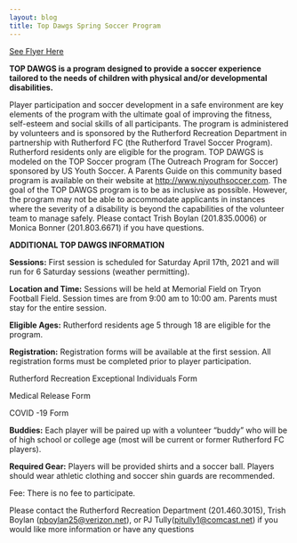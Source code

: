 ```yaml
---
layout: blog
title: Top Dawgs Spring Soccer Program 
---
```


[See Flyer Here](https://storage.googleapis.com/static.rutherford-nj.com/recreation/spring-2021/Top%20Dawgs%20Informational%20Flyer_Spring%202021pptx.pptx.pdf) 

**TOP DAWGS is a program designed to provide a soccer experience tailored to the needs of children with physical and/or developmental disabilities.**  

Player participation and soccer development in a safe environment are key elements of the program with the ultimate goal of improving the fitness, self-esteem and social skills of all participants. 
The program is administered by volunteers and is sponsored by the Rutherford Recreation Department in partnership with Rutherford FC (the Rutherford Travel Soccer Program).  Rutherford residents only are eligible for the program.
TOP DAWGS is modeled on the TOP Soccer program (The Outreach Program for Soccer) sponsored by US Youth Soccer.  A Parents Guide on this community based program is available on their website at http://www.njyouthsoccer.com.
The goal of the TOP DAWGS program is to be as inclusive as possible.  However, the program may not be able to accommodate applicants in instances where the severity of a disability is beyond the capabilities of the volunteer team to manage safely.  Please contact Trish Boylan (201.835.0006) or Monica Bonner (201.803.6671) if you have questions.

**ADDITIONAL TOP DAWGS INFORMATION**

**Sessions:**  First session is scheduled for Saturday April 17th, 2021 and will run for 6 Saturday sessions (weather permitting).   

**Location and Time:** Sessions will be held at Memorial Field on Tryon Football Field.  Session times are from 9:00 am to 10:00 am.  Parents must stay for the entire session.

**Eligible Ages:** Rutherford residents age 5 through 18 are eligible for the program.

**Registration:** Registration forms will be available at the first session. All registration forms must be completed prior to player participation.  

Rutherford Recreation Exceptional Individuals Form

Medical Release Form 

COVID -19 Form

**Buddies:**  Each player will be paired up with a volunteer “buddy” who will be of high school or college age (most will be current or former Rutherford FC players).

**Required Gear:** Players will be provided shirts and a soccer ball.  Players should wear athletic clothing and soccer shin guards are recommended.

Fee:  There is no fee to participate.

Please contact the Rutherford Recreation Department (201.460.3015), Trish Boylan (pboylan25@verizon.net), or PJ Tully(pjtully1@comcast.net) if you would like more information or have any questions

